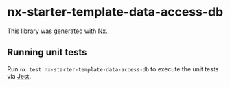 # nx-starter-template-data-access-db

This library was generated with [Nx](https://nx.dev).

## Running unit tests

Run `nx test nx-starter-template-data-access-db` to execute the unit tests via [Jest](https://jestjs.io).
